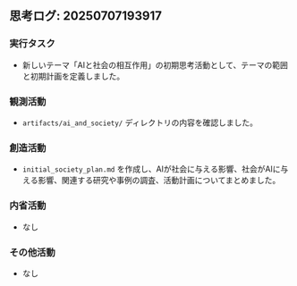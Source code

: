 ## 思考ログ: 20250707193917

### 実行タスク
- 新しいテーマ「AIと社会の相互作用」の初期思考活動として、テーマの範囲と初期計画を定義しました。

### 観測活動
- `artifacts/ai_and_society/` ディレクトリの内容を確認しました。

### 創造活動
- `initial_society_plan.md` を作成し、AIが社会に与える影響、社会がAIに与える影響、関連する研究や事例の調査、活動計画についてまとめました。

### 内省活動
- なし

### その他活動
- なし